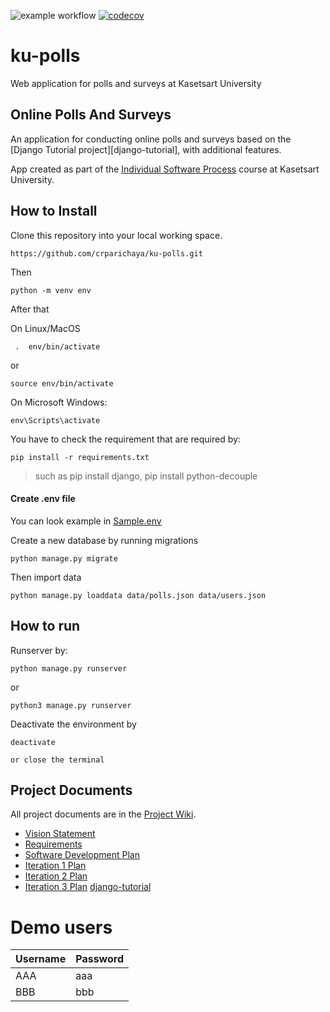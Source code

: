 ![example workflow](https://github.com/crparichaya/ku-polls/actions/workflows/python-app.yml/badge.svg)
[![codecov](https://codecov.io/gh/crparichaya/ku-polls/branch/master/graph/badge.svg?token=0X4NVTDVLS)](https://codecov.io/gh/crparichaya/ku-polls)
# ku-polls
Web application for polls and surveys at Kasetsart University

## Online Polls And Surveys

An application for conducting online polls and surveys based
on the [Django Tutorial project][django-tutorial], with
additional features.

App created as part of the [Individual Software Process](
https://cpske.github.io/ISP) course at Kasetsart University.

## How to Install 
Clone this repository into your local working space.

``` 
https://github.com/crparichaya/ku-polls.git
```
Then
```
python -m venv env
```

After that 

On Linux/MacOS
```
 .  env/bin/activate
```

or
```
source env/bin/activate
```

On Microsoft Windows:
```
env\Scripts\activate
```

You have to check the requirement that are required by:
```
pip install -r requirements.txt
```
> such as pip install django, pip install python-decouple
#### Create .env file

You can look example in
[Sample.env](https://github.com/crparichaya/ku-polls/blob/master/mysite/sample.env) 

Create a new database by running migrations
```
python manage.py migrate
```

Then import data
```
python manage.py loaddata data/polls.json data/users.json
```

## How to run
Runserver by:
```
python manage.py runserver
```

or
``` 
python3 manage.py runserver
```

Deactivate the environment by
```
deactivate
```

```
or close the terminal
```

## Project Documents

All project documents are in the [Project Wiki](https://github.com/crparichaya/ku-polls/wiki).

- [Vision Statement](https://github.com/crparichaya/ku-polls/wiki/Vision-statement)
- [Requirements](https://github.com/crparichaya/ku-polls/wiki/Requirements)
- [Software Development Plan](https://github.com/crparichaya/ku-polls/wiki/Software-Development-Plan)
- [Iteration 1 Plan](https://github.com/crparichaya/ku-polls/wiki/Iteration-1-Plan)
- [Iteration 2 Plan](https://github.com/crparichaya/ku-polls/wiki/Iteration-2-Plan)
- [Iteration 3 Plan](https://github.com/crparichaya/ku-polls/wiki/Iteration-3-Plan)
[django-tutorial](https://docs.djangoproject.com/en/4.1/intro/tutorial01/)

# Demo users

| Username   | Password | 
|------------|----------| 
| AAA | aaa |
| BBB | bbb |


